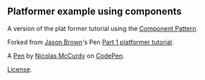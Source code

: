 Platformer example using components
-----------------------------------
A version of the plat former tutorial using the [Component Pattern](http://gameprogrammingpatterns.com/component.html").

<p>Forked from <a href='/loktar00/'>Jason Brown</a>'s Pen <a href='/loktar00/pen/jHwBL/'>Part 1 platformer tutorial</a>.</p>

A [Pen](http://codepen.io/nicolasmccurdy/pen/vhGKr) by [Nicolas McCurdy](http://codepen.io/nicolasmccurdy) on [CodePen](http://codepen.io/).

[License](http://codepen.io/nicolasmccurdy/pen/vhGKr/license).
